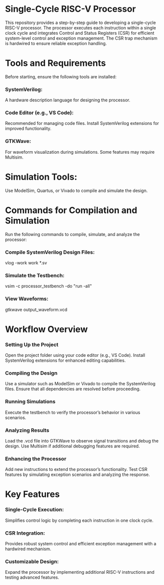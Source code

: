 # Single-Cycle RISC-V Processor

This repository provides a step-by-step guide to developing a single-cycle RISC-V processor. The processor executes each instruction within a single clock cycle and integrates Control and Status Registers (CSR) for efficient system-level control and exception management. The CSR trap mechanism is hardwired to ensure reliable exception handling.

# Tools and Requirements

Before starting, ensure the following tools are installed:

### SystemVerilog:
A hardware description language for designing the processor.

### Code Editor (e.g., VS Code):
Recommended for managing code files. Install SystemVerilog extensions for improved functionality.

### GTKWave:
For waveform visualization during simulations. Some features may require Multisim.

# Simulation Tools:
Use ModelSim, Quartus, or Vivado to compile and simulate the design.

# Commands for Compilation and Simulation

Run the following commands to compile, simulate, and analyze the processor:

### Compile SystemVerilog Design Files:

vlog -work work *.sv

### Simulate the Testbench:

vsim -c processor_testbench -do "run -all"

### View Waveforms:

gtkwave output_waveform.vcd

# Workflow Overview
### Setting Up the Project
Open the project folder using your code editor (e.g., VS Code).
Install SystemVerilog extensions for enhanced editing capabilities.
### Compiling the Design
Use a simulator such as ModelSim or Vivado to compile the SystemVerilog files.
Ensure that all dependencies are resolved before proceeding.
### Running Simulations
Execute the testbench to verify the processor’s behavior in various scenarios.
### Analyzing Results
Load the .vcd file into GTKWave to observe signal transitions and debug the design.
Use Multisim if additional debugging features are required.
### Enhancing the Processor
Add new instructions to extend the processor’s functionality.
Test CSR features by simulating exception scenarios and analyzing the response.

# Key Features

### Single-Cycle Execution:
Simplifies control logic by completing each instruction in one clock cycle.

### CSR Integration:
Provides robust system control and efficient exception management with a hardwired mechanism.

### Customizable Design:
Expand the processor by implementing additional RISC-V instructions and testing advanced features.
